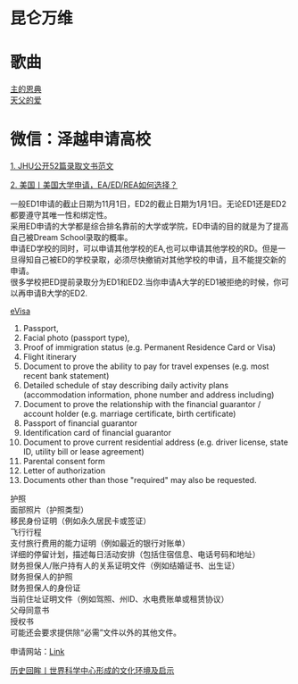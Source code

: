# 昆仑万维
# 歌曲
[主的恩典](https://music.tiangong.cn/share-land?shareKey=3hm3mxg2uDEzdv5SPPcHEe&offsite=1)  
[天父的爱](https://music.tiangong.cn/share-land?shareKey=FcuD38qiRAm5BbAjtLdBy&offsite=1)  
# 微信：泽越申请高校  
[1. JHU公开52篇录取文书范文](https://mp.weixin.qq.com/s/oDhrdS263gUApM9teIpprQ)  

[2. 美国丨美国大学申请，EA/ED/REA如何选择？](https://zhuanlan.zhihu.com/p/555556983?utm_id=0)  

 一般ED1申请的截止日期为11月1日，ED2的截止日期为1月1日。无论ED1还是ED2都要遵守其唯一性和绑定性。  
采用ED申请的大学都是综合排名靠前的大学或学院，ED申请的目的就是为了提高自己被Dream School录取的概率。  
申请ED学校的同时，可以申请其他学校的EA,也可以申请其他学校的RD。但是一旦得知自己被ED的学校录取，必须尽快撤销对其他学校的申请，且不能提交新的申请。  
很多学校把ED提前录取分为ED1和ED2.当你申请A大学的ED1被拒绝的时候，你可以再申请B大学的ED2.  

[eVisa](https://www.atlanta.us.emb-japan.go.jp/itpr_en/visa-short-term.html)  

1. Passport,  
2. Facial photo (passport type),
3. Proof of immigration status (e.g. Permanent Residence Card or Visa)
4. Flight itinerary  
5. Document to prove the ability to pay for travel expenses (e.g. most recent bank statement)
6. Detailed schedule of stay describing daily activity plans (accommodation information, phone number and address including)
7. Document to prove the relationship with the financial guarantor / account holder (e.g. marriage certificate, birth certificate)
8. Passport of financial guarantor
9. Identification card of financial guarantor
10. Document to prove current residential address (e.g. driver license, state ID, utility bill or lease agreement)
11. Parental consent form
12. Letter of authorization
13. Documents other than those "required" may also be requested.

护照  
面部照片（护照类型）  
移民身份证明（例如永久居民卡或签证）  
飞行行程  
支付旅行费用的能力证明（例如最近的银行对账单）  
详细的停留计划，描述每日活动安排（包括住宿信息、电话号码和地址）  
财务担保人/账户持有人的关系证明文件（例如结婚证书、出生证）  
财务担保人的护照  
财务担保人的身份证  
当前住址证明文件（例如驾照、州ID、水电费账单或租赁协议）  
父母同意书  
授权书  
可能还会要求提供除“必需”文件以外的其他文件。  

申请网站：[Link](https://www.evisa.mofa.go.jp/personal/login)  

   
  
  

  

  
  
  
  
  
[历史回眸丨世界科学中心形成的文化环境及启示](https://mp.weixin.qq.com/s/T6MzjXGgxCXLt0iwWFtYMw)   




